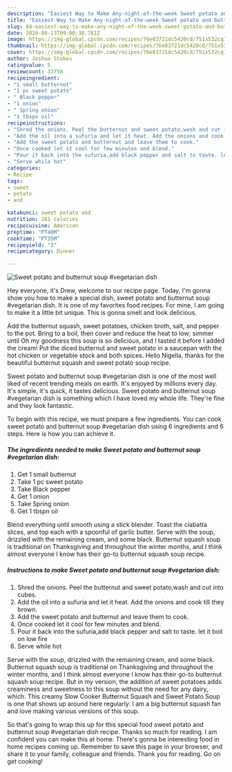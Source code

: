 ```yaml
---
description: "Easiest Way to Make Any-night-of-the-week Sweet potato and butternut soup #vegetarian dish"
title: "Easiest Way to Make Any-night-of-the-week Sweet potato and butternut soup #vegetarian dish"
slug: 84-easiest-way-to-make-any-night-of-the-week-sweet-potato-and-butternut-soup-vegetarian-dish
date: 2020-08-13T09:00:38.781Z
image: https://img-global.cpcdn.com/recipes/76e03721dc5420cd/751x532cq70/sweet-potato-and-butternut-soup-vegetarian-dish-recipe-main-photo.jpg
thumbnail: https://img-global.cpcdn.com/recipes/76e03721dc5420cd/751x532cq70/sweet-potato-and-butternut-soup-vegetarian-dish-recipe-main-photo.jpg
cover: https://img-global.cpcdn.com/recipes/76e03721dc5420cd/751x532cq70/sweet-potato-and-butternut-soup-vegetarian-dish-recipe-main-photo.jpg
author: Joshua Stokes
ratingvalue: 5
reviewcount: 33758
recipeingredient:
- "1 small butternut"
- "1 pc sweet potato"
- " Black pepper"
- "1 onion"
- " Spring onion"
- "1 tbspn oil"
recipeinstructions:
- "Shred the onions. Peel the butternut and sweet potato,wash and cut into cubes."
- "Add the oil into a sufuria and let it heat. Add the onions and cook till they brown."
- "Add the sweet potato and butternut and leave them to cook."
- "Once cooked let it cool for few minutes and blend."
- "Pour it back into the sufuria,add black pepper and salt to taste. let it boil on low fire"
- "Serve while hot"
categories:
- Recipe
tags:
- sweet
- potato
- and

katakunci: sweet potato and 
nutrition: 261 calories
recipecuisine: American
preptime: "PT40M"
cooktime: "PT35M"
recipeyield: "3"
recipecategory: Dinner

---
```



![Sweet potato and butternut soup #vegetarian dish](https://img-global.cpcdn.com/recipes/76e03721dc5420cd/751x532cq70/sweet-potato-and-butternut-soup-vegetarian-dish-recipe-main-photo.jpg)

Hey everyone, it's Drew, welcome to our recipe page. Today, I'm gonna show you how to make a special dish, sweet potato and butternut soup #vegetarian dish. It is one of my favorites food recipes. For mine, I am going to make it a little bit unique. This is gonna smell and look delicious.

Add the butternut squash, sweet potatoes, chicken broth, salt, and pepper to the pot. Bring to a boil, then cover and reduce the heat to low; simmer until Oh my goodness this soup is so delicious, and I tasted it before I added the cream! Put the diced butternut and sweet potato in a saucepan with the hot chicken or vegetable stock and both spices. Hello Nigella, thanks for the beautiful butternut squash and sweet potato soup recipe.

Sweet potato and butternut soup #vegetarian dish is one of the most well liked of recent trending meals on earth. It's enjoyed by millions every day. It's simple, it's quick, it tastes delicious. Sweet potato and butternut soup #vegetarian dish is something which I have loved my whole life. They're fine and they look fantastic.


To begin with this recipe, we must prepare a few ingredients. You can cook sweet potato and butternut soup #vegetarian dish using 6 ingredients and 6 steps. Here is how you can achieve it.

<!--inarticleads1-->

##### The ingredients needed to make Sweet potato and butternut soup #vegetarian dish:

1. Get 1 small butternut
1. Take 1 pc sweet potato
1. Take  Black pepper
1. Get 1 onion
1. Take  Spring onion
1. Get 1 tbspn oil


Blend everything until smooth using a stick blender. Toast the ciabatta slices, and top each with a spoonful of garlic butter. Serve with the soup, drizzled with the remaining cream, and some black. Butternut squash soup is traditional on Thanksgiving and throughout the winter months, and I think almost everyone I know has their go-to butternut squash soup recipe. 

<!--inarticleads2-->

##### Instructions to make Sweet potato and butternut soup #vegetarian dish:

1. Shred the onions. Peel the butternut and sweet potato,wash and cut into cubes.
1. Add the oil into a sufuria and let it heat. Add the onions and cook till they brown.
1. Add the sweet potato and butternut and leave them to cook.
1. Once cooked let it cool for few minutes and blend.
1. Pour it back into the sufuria,add black pepper and salt to taste. let it boil on low fire
1. Serve while hot


Serve with the soup, drizzled with the remaining cream, and some black. Butternut squash soup is traditional on Thanksgiving and throughout the winter months, and I think almost everyone I know has their go-to butternut squash soup recipe. But in my version, the addition of sweet potatoes adds creaminess and sweetness to this soup without the need for any dairy, which. This creamy Slow Cooker Butternut Squash and Sweet Potato Soup is one that shows up around here regularly. I am a big butternut squash fan and love making various versions of this soup. 

So that's going to wrap this up for this special food sweet potato and butternut soup #vegetarian dish recipe. Thanks so much for reading. I am confident you can make this at home. There's gonna be interesting food in home recipes coming up. Remember to save this page in your browser, and share it to your family, colleague and friends. Thank you for reading. Go on get cooking!
